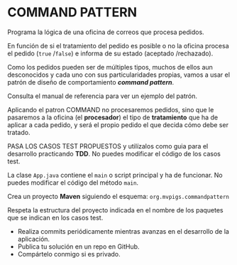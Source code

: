 COMMAND PATTERN
===============


Programa la lógica de una oficina de correos que procesa pedidos.

En función de si el tratamiento del pedido es posible o no la oficina procesa el pedido (`true` /`false`) e informa de su estado (aceptado /rechazado).

Como los pedidos pueden ser de múltiples tipos, muchos de ellos aun desconocidos y cada uno con sus particularidades propias, vamos a usar el patrón de diseño de comportamiento **_command pattern_**.

Consulta el manual de referencia para ver un ejemplo del patrón.

Aplicando el patron COMMAND no procesaremos pedidos, sino que le pasaremos a la oficina (el **procesador**) el tipo de **tratamiento** que ha de aplicar a cada pedido, y será el propio pedido el que decida cómo debe ser tratado.

PASA LOS CASOS TEST PROPUESTOS y utilízalos como guia para el desarrollo practicando **TDD**. No puedes modificar el código de los casos test. 

La clase `App.java` contiene el `main` o script principal y ha de funcionar. No puedes modificar el código del método `main`.

Crea un proyecto **Maven** siguiendo el esquema: `org.mvpigs.commandpattern`

Respeta la estructura del proyecto indicada 
en el nombre de los paquetes que se indican en los casos test. 

- Realiza commits periódicamente mientras avanzas en el desarrollo de la aplicación.
- Publica tu solución en un repo en GitHub.
- Compártelo conmigo si es privado.
